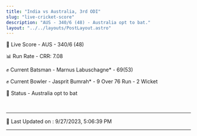```yaml
---
title: "India vs Australia, 3rd ODI"
slug: "live-cricket-score"
description: "AUS - 340/6 (48) - Australia opt to bat."
layout: "../../layouts/PostLayout.astro"
---
```


🔴 Live Score - AUS - 340/6 (48)  

📊 Run Rate - CRR: 7.08  

✊ Current Batsman - Marnus Labuschagne* - 69(53)  

✊ Current Bowler - Jasprit Bumrah* - 9 Over 76 Run - 2 Wicket  

📑 Status - Australia opt to bat

<br />

***

📝 Last Updated on : 9/27/2023, 5:06:39 PM

***

